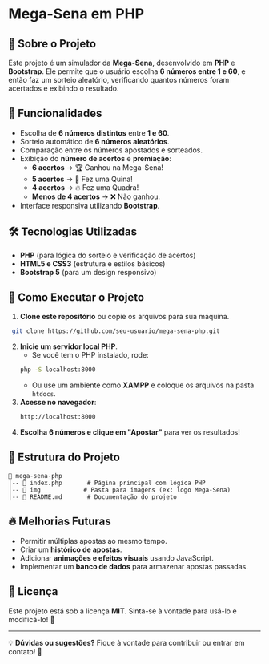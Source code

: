 # Mega-Sena em PHP

## 📌 Sobre o Projeto
Este projeto é um simulador da **Mega-Sena**, desenvolvido em **PHP** e **Bootstrap**. Ele permite que o usuário escolha **6 números entre 1 e 60**, e então faz um sorteio aleatório, verificando quantos números foram acertados e exibindo o resultado.

## 🎯 Funcionalidades
- Escolha de **6 números distintos** entre **1 e 60**.
- Sorteio automático de **6 números aleatórios**.
- Comparação entre os números apostados e sorteados.
- Exibição do **número de acertos** e **premiação**:
  - **6 acertos** → 🏆 Ganhou na Mega-Sena!
  - **5 acertos** → 🎉 Fez uma Quina!
  - **4 acertos** → 🔥 Fez uma Quadra!
  - **Menos de 4 acertos** → ❌ Não ganhou.
- Interface responsiva utilizando **Bootstrap**.

## 🛠 Tecnologias Utilizadas
- **PHP** (para lógica do sorteio e verificação de acertos)
- **HTML5 e CSS3** (estrutura e estilos básicos)
- **Bootstrap 5** (para um design responsivo)

## 🚀 Como Executar o Projeto
1. **Clone este repositório** ou copie os arquivos para sua máquina.
```sh
 git clone https://github.com/seu-usuario/mega-sena-php.git
```
2. **Inicie um servidor local PHP**.
   - Se você tem o PHP instalado, rode:
   ```sh
   php -S localhost:8000
   ```
   - Ou use um ambiente como **XAMPP** e coloque os arquivos na pasta `htdocs`.
3. **Acesse no navegador**:
   ```sh
   http://localhost:8000
   ```
4. **Escolha 6 números e clique em "Apostar"** para ver os resultados!

## 📂 Estrutura do Projeto
```
📁 mega-sena-php
│-- 📄 index.php       # Página principal com lógica PHP
│-- 📂 img            # Pasta para imagens (ex: logo Mega-Sena)
│-- 📄 README.md       # Documentação do projeto
```

## 🔥 Melhorias Futuras
- Permitir múltiplas apostas ao mesmo tempo.
- Criar um **histórico de apostas**.
- Adicionar **animações e efeitos visuais** usando JavaScript.
- Implementar um **banco de dados** para armazenar apostas passadas.

## 📜 Licença
Este projeto está sob a licença **MIT**. Sinta-se à vontade para usá-lo e modificá-lo! 🎯

---

💡 **Dúvidas ou sugestões?** Fique à vontade para contribuir ou entrar em contato! 🚀

